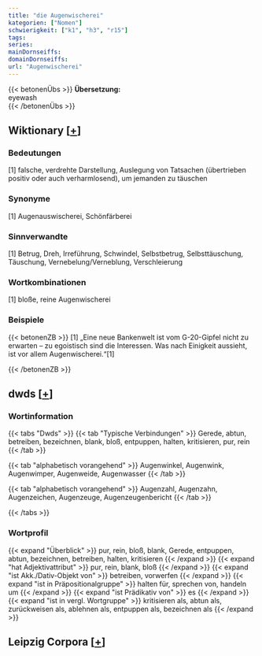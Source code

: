 ```yaml
---
title: "die Augenwischerei"
kategorien: ["Nomen"]
schwierigkeit: ["k1", "h3", "r15"]
tags:
series:
mainDornseiffs:
domainDornseiffs:
url: "Augenwischerei"
---
```


{{< betonenÜbs >}}
**Übersetzung:**  
eyewash  
{{< /betonenÜbs >}}

## Wiktionary [[+](https://de.wiktionary.org/wiki/Augenwischerei)]

### Bedeutungen
[1] falsche, verdrehte Darstellung, Auslegung von Tatsachen (übertrieben positiv oder auch verharmlosend), um jemanden zu täuschen  

### Synonyme
[1] Augenauswischerei, Schönfärberei  

### Sinnverwandte
[1] Betrug, Dreh, Irreführung, Schwindel, Selbstbetrug, Selbsttäuschung, Täuschung, Vernebelung/Verneblung, Verschleierung  

### Wortkombinationen
[1] bloße, reine Augenwischerei  

### Beispiele
{{< betonenZB >}}
[1] „Eine neue Bankenwelt ist vom G-20-Gipfel nicht zu erwarten – zu egoistisch sind die Interessen. Was nach Einigkeit aussieht, ist vor allem Augenwischerei.“[1]  

{{< /betonenZB >}}


## dwds [[+](https://www.dwds.de/wb/Augenwischerei)]

### Wortinformation
{{< tabs "Dwds" >}}
{{< tab "Typische Verbindungen" >}}
Gerede, abtun, betreiben, bezeichnen, blank, bloß, entpuppen, halten, kritisieren, pur, rein
{{< /tab >}}

{{< tab "alphabetisch vorangehend" >}}
Augenwinkel, Augenwink, Augenwimper, Augenweide, Augenwasser
{{< /tab >}}

{{< tab "alphabetisch vorangehend" >}}
Augenzahl, Augenzahn, Augenzeichen, Augenzeuge, Augenzeugenbericht
{{< /tab >}}

{{< /tabs >}}

### Wortprofil
{{< expand "Überblick" >}} pur, rein, bloß, blank, Gerede, entpuppen, abtun, bezeichnen, betreiben, halten, kritisieren {{< /expand >}}
{{< expand "hat Adjektivattribut" >}} pur, rein, blank, bloß {{< /expand >}}
{{< expand "ist Akk./Dativ-Objekt von" >}} betreiben, vorwerfen {{< /expand >}}
{{< expand "ist in Präpositionalgruppe" >}} halten für, sprechen von, handeln um {{< /expand >}}
{{< expand "ist Prädikativ von" >}} es {{< /expand >}}
{{< expand "ist in vergl. Wortgruppe" >}} kritisieren als, abtun als, zurückweisen als, ablehnen als, entpuppen als, bezeichnen als {{< /expand >}}

## Leipzig Corpora [[+](https://corpora.uni-leipzig.de/en/res?word=Augenwischerei&corpusId=deu_newscrawl-public_2018)]

